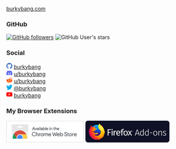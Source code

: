 [burkybang.com](https://burkybang.com)

### GitHub

[![GitHub followers](https://img.shields.io/github/followers/burkybang?style=social)](https://github.com/burkybang?tab=followers)
![GitHub User's stars](https://img.shields.io/github/stars/burkybang?style=social)

### Social

![GitHub](https://github.com/burkybang/burkybang/raw/master/Images/github16.png "GitHub") [burkybang](https://github.com/burkybang)  
![Discord](https://github.com/burkybang/burkybang/raw/master/Images/discord16.png "Discord") [u/burkybang](https://discord.gg/3jtUftjuP7)  
![Reddit](https://github.com/burkybang/burkybang/raw/master/Images/reddit16.png "Reddit") [u/burkybang](https://reddit.com/u/burkybang)  
![Twitter](https://github.com/burkybang/burkybang/raw/master/Images/twitter16.png "Twitter") [@burkybang](https://twitter.com/burkybang)  
![YouTube](https://github.com/burkybang/burkybang/raw/master/Images/youtube16.png "YouTube") [burkybang](https://youtube.com/burkybang)

### My Browser Extensions

[![My Google Chrome Extensions](https://github.com/burkybang/burkybang/raw/master/Images/chrome-web-store.png "My Google Chrome Extensions")](https://chrome.google.com/webstore/search/burkybang?_category=extensions)
[![My Firefox Add-ons](https://github.com/burkybang/burkybang/raw/master/Images/firefox-add-ons.png "My Firefox Add-ons")](https://addons.mozilla.org/en-US/firefox/user/15053510/)